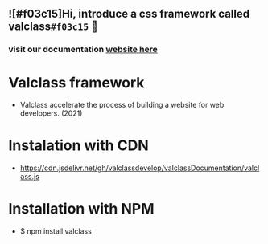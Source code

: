 ## ![#f03c15]Hi, introduce a css framework called valclass`#f03c15` :call_me_hand:

### visit our documentation [website here](https://valclassui-v1.vercel.app)

# Valclass framework
- Valclass accelerate the process of building a website for web developers. (2021)

# Instalation with CDN
- https://cdn.jsdelivr.net/gh/valclassdevelop/valclassDocumentation/valclass.js

# Installation with NPM
- $ npm install valclass
